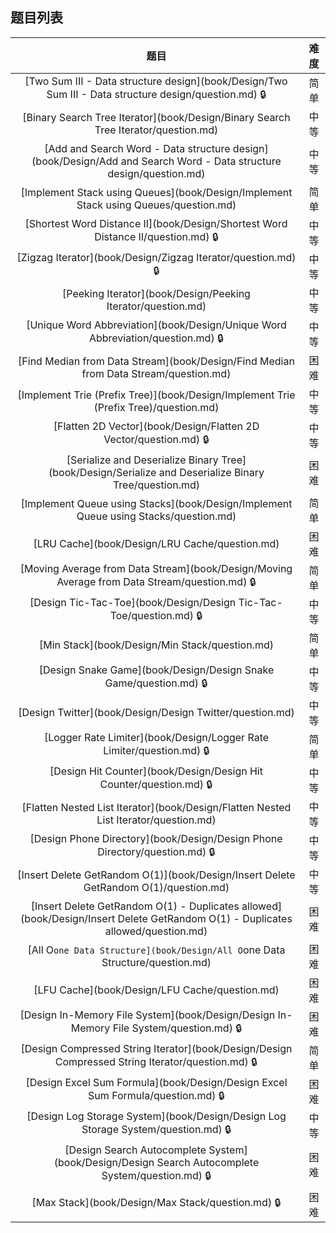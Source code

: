 ## 题目列表  
| 题目 | 难度 |  
|:---:|:---:|  
| [Two Sum III - Data structure design](book/Design/Two Sum III - Data structure design/question.md) :lock: | 简单 |   
| [Binary Search Tree Iterator](book/Design/Binary Search Tree Iterator/question.md) | 中等 |   
| [Add and Search Word - Data structure design](book/Design/Add and Search Word - Data structure design/question.md) | 中等 |   
| [Implement Stack using Queues](book/Design/Implement Stack using Queues/question.md) | 简单 |   
| [Shortest Word Distance II](book/Design/Shortest Word Distance II/question.md) :lock: | 中等 |   
| [Zigzag Iterator](book/Design/Zigzag Iterator/question.md) :lock: | 中等 |   
| [Peeking Iterator](book/Design/Peeking Iterator/question.md) | 中等 |   
| [Unique Word Abbreviation](book/Design/Unique Word Abbreviation/question.md) :lock: | 中等 |   
| [Find Median from Data Stream](book/Design/Find Median from Data Stream/question.md) | 困难 |   
| [Implement Trie (Prefix Tree)](book/Design/Implement Trie (Prefix Tree)/question.md) | 中等 |   
| [Flatten 2D Vector](book/Design/Flatten 2D Vector/question.md) :lock: | 中等 |   
| [Serialize and Deserialize Binary Tree](book/Design/Serialize and Deserialize Binary Tree/question.md) | 困难 |   
| [Implement Queue using Stacks](book/Design/Implement Queue using Stacks/question.md) | 简单 |   
| [LRU Cache](book/Design/LRU Cache/question.md) | 困难 |   
| [Moving Average from Data Stream](book/Design/Moving Average from Data Stream/question.md) :lock: | 简单 |   
| [Design Tic-Tac-Toe](book/Design/Design Tic-Tac-Toe/question.md) :lock: | 中等 |   
| [Min Stack](book/Design/Min Stack/question.md) | 简单 |   
| [Design Snake Game](book/Design/Design Snake Game/question.md) :lock: | 中等 |   
| [Design Twitter](book/Design/Design Twitter/question.md) | 中等 |   
| [Logger Rate Limiter](book/Design/Logger Rate Limiter/question.md) :lock: | 简单 |   
| [Design Hit Counter](book/Design/Design Hit Counter/question.md) :lock: | 中等 |   
| [Flatten Nested List Iterator](book/Design/Flatten Nested List Iterator/question.md) | 中等 |   
| [Design Phone Directory](book/Design/Design Phone Directory/question.md) :lock: | 中等 |   
| [Insert Delete GetRandom O(1)](book/Design/Insert Delete GetRandom O(1)/question.md) | 中等 |   
| [Insert Delete GetRandom O(1) - Duplicates allowed](book/Design/Insert Delete GetRandom O(1) - Duplicates allowed/question.md) | 困难 |   
| [All O`one Data Structure](book/Design/All O`one Data Structure/question.md) | 困难 |   
| [LFU Cache](book/Design/LFU Cache/question.md) | 困难 |   
| [Design In-Memory File System](book/Design/Design In-Memory File System/question.md) :lock: | 困难 |   
| [Design Compressed String Iterator](book/Design/Design Compressed String Iterator/question.md) :lock: | 简单 |   
| [Design Excel Sum Formula](book/Design/Design Excel Sum Formula/question.md) :lock: | 困难 |   
| [Design Log Storage System](book/Design/Design Log Storage System/question.md) :lock: | 中等 |   
| [Design Search Autocomplete System](book/Design/Design Search Autocomplete System/question.md) :lock: | 困难 |   
| [Max Stack](book/Design/Max Stack/question.md) :lock: | 困难 |   
